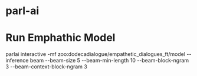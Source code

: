 # parl-ai

# Run Emphathic Model
parlai interactive -mf zoo:dodecadialogue/empathetic_dialogues_ft/model --inference beam --beam-size 5 --beam-min-length 10 --beam-block-ngram 3 --beam-context-block-ngram 3